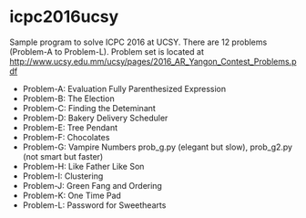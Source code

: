 # icpc2016ucsy

Sample program to solve ICPC 2016 at UCSY. There are 12 problems (Problem-A to Problem-L). Problem set is located at <http://www.ucsy.edu.mm/ucsy/pages/2016_AR_Yangon_Contest_Problems.pdf>

- Problem-A: Evaluation Fully Parenthesized Expression
- Problem-B: The Election
- Problem-C: Finding the Deteminant
- Problem-D: Bakery Delivery Scheduler
- Problem-E: Tree Pendant
- Problem-F: Chocolates
- Problem-G: Vampire Numbers
             prob_g.py (elegant but slow), prob_g2.py (not smart but faster)
- Problem-H: Like Father Like Son
- Problem-I: Clustering
- Problem-J: Green Fang and Ordering
- Problem-K: One Time Pad
- Problem-L: Password for Sweethearts
